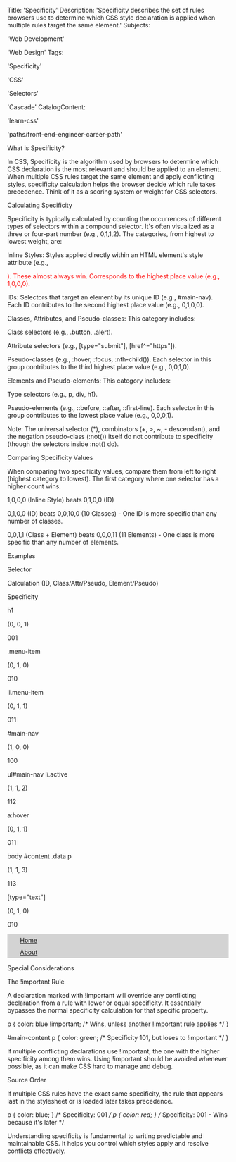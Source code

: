 Title: 'Specificity'
Description: 'Specificity describes the set of rules browsers use to determine which CSS style declaration is applied when multiple rules target the same element.'
Subjects:

'Web Development'

'Web Design'
Tags:

'Specificity'

'CSS'

'Selectors'

'Cascade'
CatalogContent:

'learn-css'

'paths/front-end-engineer-career-path'

What is Specificity?

In CSS, Specificity is the algorithm used by browsers to determine which CSS declaration is the most relevant and should be applied to an element. When multiple CSS rules target the same element and apply conflicting styles, specificity calculation helps the browser decide which rule takes precedence. Think of it as a scoring system or weight for CSS selectors.

Calculating Specificity

Specificity is typically calculated by counting the occurrences of different types of selectors within a compound selector. It's often visualized as a three or four-part number (e.g., 0,1,1,2). The categories, from highest to lowest weight, are:

Inline Styles: Styles applied directly within an HTML element's style attribute (e.g., <p style="color: red;">). These almost always win. Corresponds to the highest place value (e.g., 1,0,0,0).

IDs: Selectors that target an element by its unique ID (e.g., #main-nav). Each ID contributes to the second highest place value (e.g., 0,1,0,0).

Classes, Attributes, and Pseudo-classes: This category includes:

Class selectors (e.g., .button, .alert).

Attribute selectors (e.g., [type="submit"], [href^="https"]).

Pseudo-classes (e.g., :hover, :focus, :nth-child()).
Each selector in this group contributes to the third highest place value (e.g., 0,0,1,0).

Elements and Pseudo-elements: This category includes:

Type selectors (e.g., p, div, h1).

Pseudo-elements (e.g., ::before, ::after, ::first-line).
Each selector in this group contributes to the lowest place value (e.g., 0,0,0,1).

Note: The universal selector (*), combinators (+, >, ~,       - descendant), and the negation pseudo-class (:not()) itself do not contribute to specificity (though the selectors inside :not() do).

Comparing Specificity Values

When comparing two specificity values, compare them from left to right (highest category to lowest). The first category where one selector has a higher count wins.

1,0,0,0 (Inline Style) beats 0,1,0,0 (ID)

0,1,0,0 (ID) beats 0,0,10,0 (10 Classes) - One ID is more specific than any number of classes.

0,0,1,1 (Class + Element) beats 0,0,0,11 (11 Elements) - One class is more specific than any number of elements.

Examples

Selector

Calculation (ID, Class/Attr/Pseudo, Element/Pseudo)

Specificity

h1

(0, 0, 1)

001

.menu-item

(0, 1, 0)

010

li.menu-item

(0, 1, 1)

011

#main-nav

(1, 0, 0)

100

ul#main-nav li.active

(1, 1, 2)

112

a:hover

(0, 1, 1)

011

body #content .data p

(1, 1, 3)

113

[type="text"]

(0, 1, 0)

010

<nav id="main-nav">
  <ul>
    <li class="menu-item active"><a href="#">Home</a></li>
    <li class="menu-item"><a href="#">About</a></li>
  </ul>
</nav>

<style>
  /* Specificity: 100 */
  #main-nav {
    background-color: lightgray;
  }

  /* Specificity: 010 */
  .menu-item {
    padding: 5px;
  }

  /* Specificity: 011 */
  li.menu-item {
    list-style: none;
  }

  /* Specificity: 112 */
  ul#main-nav li.active {
    font-weight: bold; /* This rule wins for the 'Home' item */
    background-color: blue; /* This overrides #main-nav background */
  }

  /* Specificity: 011 */
  a:hover {
    color: red;
  }
</style>


Special Considerations

The !important Rule

A declaration marked with !important will override any conflicting declaration from a rule with lower or equal specificity. It essentially bypasses the normal specificity calculation for that specific property.

p {
  color: blue !important; /* Wins, unless another !important rule applies */
}

#main-content p {
  color: green; /* Specificity 101, but loses to !important */
}


If multiple conflicting declarations use !important, the one with the higher specificity among them wins. Using !important should be avoided whenever possible, as it can make CSS hard to manage and debug.

Source Order

If multiple CSS rules have the exact same specificity, the rule that appears last in the stylesheet or is loaded later takes precedence.

p { color: blue; } /* Specificity: 001 */
p { color: red; }  /* Specificity: 001 - Wins because it's later */


Understanding specificity is fundamental to writing predictable and maintainable CSS. It helps you control which styles apply and resolve conflicts effectively.